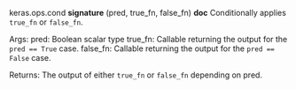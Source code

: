 keras.ops.cond
__signature__
(pred, true_fn, false_fn)
__doc__
Conditionally applies `true_fn` or `false_fn`.

Args:
    pred: Boolean scalar type
    true_fn: Callable returning the output for the `pred == True` case.
    false_fn: Callable returning the output for the `pred == False` case.

Returns:
    The output of either `true_fn` or `false_fn` depending on pred.
